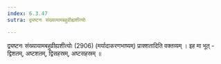 ```yaml
---
index: 6.3.47
sutra: द्व्यष्टनः संख्यायामबहुव्रीह्यशीत्योः

---
```

द्व्यष्टनः संख्यायामबहुव्रीह्यशीत्योः (2906) (मर्यादाकरणभाष्यम्) प्राक्शतादिति वक्तव्यम् । इह मा भूत्  -  द्विशतम्, अष्टशतम्, द्विसहस्रम्, अष्टसहस्रम् ॥